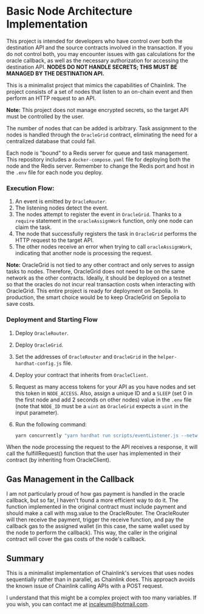 # Basic Node Architecture Implementation

This project is intended for developers who have control over both the destination API and the source contracts involved in the transaction. If you do not control both, you may encounter issues with gas calculations for the oracle callback, as well as the necessary authorization for accessing the destination API. **NODES DO NOT HANDLE SECRETS; THIS MUST BE MANAGED BY THE DESTINATION API.**

This is a minimalist project that mimics the capabilities of Chainlink. The project consists of a set of nodes that listen to an on-chain event and then perform an HTTP request to an API.

**Note:** This project does not manage encrypted secrets, so the target API must be controlled by the user.

The number of nodes that can be added is arbitrary. Task assignment to the nodes is handled through the `OracleGrid` contract, eliminating the need for a centralized database that could fail.

Each node is "bound" to a Redis server for queue and task management. This repository includes a `docker-compose.yaml` file for deploying both the node and the Redis server. Remember to change the Redis port and host in the `.env` file for each node you deploy.

### Execution Flow:

1. An event is emitted by `OracleRouter`.
2. The listening nodes detect the event.
3. The nodes attempt to register the event in `OracleGrid`. Thanks to a `require` statement in the `oracleAssignWork` function, only one node can claim the task.
4. The node that successfully registers the task in `OracleGrid` performs the HTTP request to the target API.
5. The other nodes receive an error when trying to call `oracleAssignWork`, indicating that another node is processing the request.

**Note:** OracleGrid is not tied to any other contract and only serves to assign tasks to nodes. Therefore, OracleGrid does not need to be on the same network as the other contracts. Ideally, it should be deployed on a testnet so that the oracles do not incur real transaction costs when interacting with OracleGrid. This entire project is ready for deployment on Sepolia. In production, the smart choice would be to keep OracleGrid on Sepolia to save costs.

### Deployment and Starting Flow

1. Deploy `OracleRouter`.
2. Deploy `OracleGrid`.
3. Set the addresses of `OracleRouter` and `OracleGrid` in the `helper-hardhat-config.js` file.
4. Deploy your contract that inherits from `OracleClient`.
5. Request as many access tokens for your API as you have nodes and set this token in `NODE_ACCESS`. Also, assign a unique ID and a `SLEEP` (set 0 in the first node and add 2 seconds on other nodes) value in the `.env` file (note that `NODE_ID` must be a `uint` as `OracleGrid` expects a `uint` in the input parameter).
6. Run the following command:

   ```bash
   yarn concurrently "yarn hardhat run scripts/eventListener.js --network sepolia" "yarn hardhat run scripts/worker.js --network sepolia"


When the node processing the request to the API receives a response, it will call the fulfillRequest() function that the user has implemented in their contract (by inheriting from OracleClient).

## Gas Management in the Callback
I am not particularly proud of how gas payment is handled in the oracle callback, but so far, I haven't found a more efficient way to do it. The function implemented in the original contract must include payment and should make a call with msg.value to the OracleRouter. The OracleRouter will then receive the payment, trigger the receive function, and pay the callback gas to the assigned wallet (in this case, the same wallet used by the node to perform the callback). This way, the caller in the original contract will cover the gas costs of the node's callback.

## Summary
This is a minimalist implementation of Chainlink's services that uses nodes sequentially rather than in parallel, as Chainlink does. This approach avoids the known issue of Chainlink calling APIs with a POST request.

I understand that this might be a complex project with too many variables. If you wish, you can contact me at incaleum@hotmail.com.